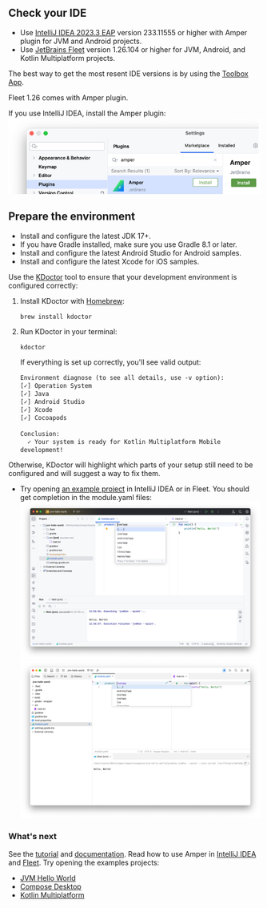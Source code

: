 ## Check your IDE

* Use [IntelliJ IDEA 2023.3 EAP](https://www.jetbrains.com/idea/nextversion/) version 233.11555 or higher with Amper plugin for JVM and Android projects.
* Use [JetBrains Fleet](https://www.jetbrains.com/fleet/) version 1.26.104 or higher for JVM, Android, and Kotlin Multiplatform projects.
 
The best way to get the most resent IDE versions is by using the [Toolbox App](https://www.jetbrains.com/lp/toolbox/).

Fleet 1.26 comes with Amper plugin.

If you use IntelliJ IDEA, install the Amper plugin: ![](images/ij-plugin.png)


## Prepare the environment
- Install and configure the latest JDK 17+.
- If you have Gradle installed, make sure you use Gradle 8.1 or later.
- Install and configure the latest Android Studio for Android samples.
- Install and configure the latest Xcode for iOS samples.

Use the [KDoctor](https://github.com/Kotlin/kdoctor) tool to ensure that your development environment is configured correctly:

1. Install KDoctor with [Homebrew](https://brew.sh/):

    ```text
    brew install kdoctor
    ```

2. Run KDoctor in your terminal:

    ```text
    kdoctor
    ```

   If everything is set up correctly, you'll see valid output:

   ```text
   Environment diagnose (to see all details, use -v option):
   [✓] Operation System
   [✓] Java
   [✓] Android Studio
   [✓] Xcode
   [✓] Cocoapods
   
   Conclusion:
     ✓ Your system is ready for Kotlin Multiplatform Mobile development!
   ```

Otherwise, KDoctor will highlight which parts of your setup still need to be configured and will suggest a way to fix
them.


- Try opening [an example project](../examples/jvm-hello-world) in IntelliJ IDEA or in Fleet. 
  You should get completion in the module.yaml files:
  ![](images/amper-in-ij.png)
  ![](images/amper-in-fleet.png)

### What's next
See the [tutorial](Tutorial.md) and [documentation](Documentation.md). Read how to use Amper in [IntelliJ IDEA](Usage.md#using-amper-in-intellij-idea) and [Fleet](Usage.md#using-amper-in-fleet). Try opening the examples projects:
  - [JVM Hello World](../examples/jvm-kotlin+java)
  - [Compose Desktop](../examples/compose-desktop)
  - [Kotlin Multiplatform](../examples/multiplatform)
